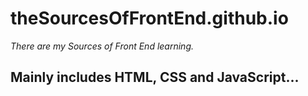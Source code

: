 # theSourcesOfFrontEnd.github.io
*There are my Sources of Front End learning.*
## Mainly includes HTML, CSS and JavaScript...
